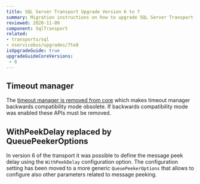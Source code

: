```yaml
---
title: SQL Server Transport Upgrade Version 6 to 7
summary: Migration instructions on how to upgrade SQL Server Transport from Version 8 to 9.
reviewed: 2020-11-09
component: SqlTransport
related:
- transports/sql
- nservicebus/upgrades/7to8
isUpgradeGuide: true
upgradeGuideCoreVersions:
 - 8
---
```


## Timeout manager

The [timeout manager is removed from core](/nservicebus/upgrades/7to8/#timeout-manager-removed) which makes timeout manager backwards compatibility mode obsolete. If backwards compatibility mode was enabled these APIs must be removed.

## WithPeekDelay replaced by QueuePeekerOptions

In version 6 of the transport it was possible to define the message peek delay using the `WithPeekDelay` configuration option. The configuration setting has been moved to a more generic `QueuePeekerOptions` that allows to configure also other parameters related to message peeking.